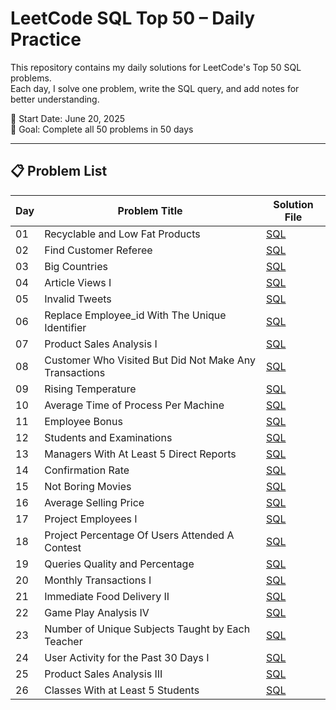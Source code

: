 # LeetCode SQL Top 50 – Daily Practice

This repository contains my daily solutions for LeetCode's Top 50 SQL problems.  
Each day, I solve one problem, write the SQL query, and add notes for better understanding.  

📅 Start Date: June 20, 2025  
🎯 Goal: Complete all 50 problems in 50 days

---

## 📋 Problem List

| Day  | Problem Title                     | Solution File                                     
|-------|---------------------------------|-------------------------------------------------|
| 01    | Recyclable and Low Fat Products | [SQL](leetcode-sql-50/day01_recyclable_and_low_fat_products.sql) |
| 02    | Find Customer Referee | [SQL](leetcode-sql-50/day02_find_customer_referee.sql) |
| 03    | Big Countries | [SQL](leetcode-sql-50/day03_big_countries.sql) |
| 04    | Article Views I | [SQL](leetcode-sql-50/day04_article_views_1.sql) |
| 05    | Invalid Tweets | [SQL](leetcode-sql-50/day05_invalid_tweets.sql) |
| 06    | Replace Employee_id With The Unique Identifier  | [SQL](leetcode-sql-50/day06_replace_employee_id_with_the_unique_identifier.sql) |
| 07    | Product Sales Analysis I | [SQL](leetcode-sql-50/day07_product_sales_analysis_I.sql) |
| 08    | Customer Who Visited But Did Not Make Any Transactions | [SQL](leetcode-sql-50/day08_customer_who_visited_but_did_not_make_any_transactions.sql) |
| 09    | Rising Temperature | [SQL](leetcode-sql-50/day09_rising_temperature.sql) |
| 10    | Average Time of Process Per Machine | [SQL](leetcode-sql-50/day10_average_time_of_process_per_machine.sql) |
| 11    | Employee Bonus | [SQL](leetcode-sql-50/day11_employee_bonus.sql) |
| 12    | Students and Examinations | [SQL](leetcode-sql-50/day12_students_and_examinations.sql) |
| 13    | Managers With At Least 5 Direct Reports | [SQL](leetcode-sql-50/day13_managers_with_at_least_5_direct_reports.sql) |
| 14    | Confirmation Rate | [SQL](leetcode-sql-50/day14_confirmation_rate.sql) |
| 15    | Not Boring Movies | [SQL](leetcode-sql-50/day15_not_boring_movies.sql) |
| 16    | Average Selling Price | [SQL](leetcode-sql-50/day16_average_selling_price.sql) |
| 17    | Project Employees I | [SQL](leetcode-sql-50/day17_project_employees_1.sql) |
| 18    | Project Percentage Of Users Attended A Contest | [SQL](leetcode-sql-50/day18_percentage_of_users_attended_a_contest.sql) |
| 19    | Queries Quality and Percentage | [SQL](leetcode-sql-50/day19_queries_quality_and_percentage.sql) |
| 20    | Monthly Transactions I | [SQL](leetcode-sql-50/day20_monthly_transactions_1.sql) |
| 21    | Immediate Food Delivery II | [SQL](leetcode-sql-50/day21_immediate_food_delivery_2.sql) |
| 22    | Game Play Analysis IV | [SQL](leetcode-sql-50/day22_game_play_analysis_iv.sql) |
| 23    | Number of Unique Subjects Taught by Each Teacher | [SQL](leetcode-sql-50/day23_number_of_unique_subjects_taught_by_each_teacher.sql) |
| 24    | User Activity for the Past 30 Days I | [SQL](leetcode-sql-50/day24_user_activity_for_the_past_30_days_i.sql) |
| 25    | Product Sales Analysis III | [SQL](leetcode-sql-50/day25_product_sales_analysis_iii.sql) |
| 26    | Classes With at Least 5 Students | [SQL](leetcode-sql-50/day26_classes_with_at_least_5_students.sql) |



